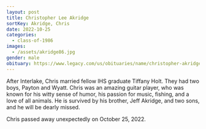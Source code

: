 ```yaml
---
layout: post
title: Christopher Lee Akridge
sortKey: Akridge, Chris
date: 2022-10-25
categories:
  - class-of-1986
images:
  - /assets/akridge86.jpg
gender: male
obituary: https://www.legacy.com/us/obituaries/name/christopher-akridge-obituary?id=36938872
---
```

After Interlake, Chris married fellow IHS graduate Tiffany Holt. They had two boys, Payton and Wyatt. Chris was an amazing guitar player, who was known for his witty sense of humor, his passion for music, fishing, and a love of all animals. He is survived by his brother, Jeff Akridge, and two sons, and he will be dearly missed. 

Chris passed away unexpectedly on October 25, 2022.